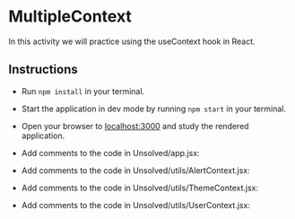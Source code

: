 # MultipleContext

In this activity we will practice using the useContext hook in React.

## Instructions

- Run `npm install` in your terminal.

- Start the application in dev mode by running `npm start` in your terminal.

- Open your browser to [localhost:3000](http://localhost:3000) and study the rendered application.

- Add comments to the code in Unsolved/app.jsx:

- Add comments to the code in Unsolved/utils/AlertContext.jsx:

- Add comments to the code in Unsolved/utils/ThemeContext.jsx:

- Add comments to the code in Unsolved/utils/UserContext.jsx:




